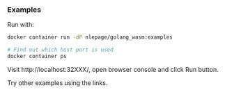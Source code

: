 ### Examples

Run with:

```sh
docker container run -dP nlepage/golang_wasm:examples

# Find out which host port is used
docker container ps
```

Visit http://localhost:32XXX/, open browser console and click Run button.

Try other examples using the links.
